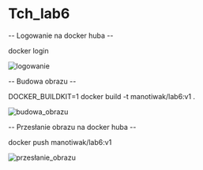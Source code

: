 # Tch_lab6

-- Logowanie na docker huba --

docker login

![logowanie](https://user-images.githubusercontent.com/129669781/232244032-4f200ae2-8652-4fc9-a779-f856fc7dc0d6.png)

-- Budowa obrazu --

DOCKER_BUILDKIT=1 docker build -t manotiwak/lab6:v1 .

![budowa_obrazu](https://user-images.githubusercontent.com/129669781/232244457-aa534560-b884-4163-b42d-5c00860e34c7.png)

-- Przesłanie obrazu na docker huba --

docker push manotiwak/lab6:v1

![przesłanie_obrazu](https://user-images.githubusercontent.com/129669781/232244570-926f261f-06d7-411c-954f-a4e2884340fb.png)
